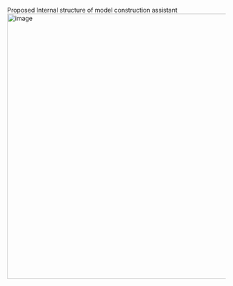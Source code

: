Proposed Internal structure of model construction assistant
<img width="812" height="610" alt="image" src="https://github.com/user-attachments/assets/16f079d3-62bf-46c5-b3b4-3d3b6d4a86db" />

